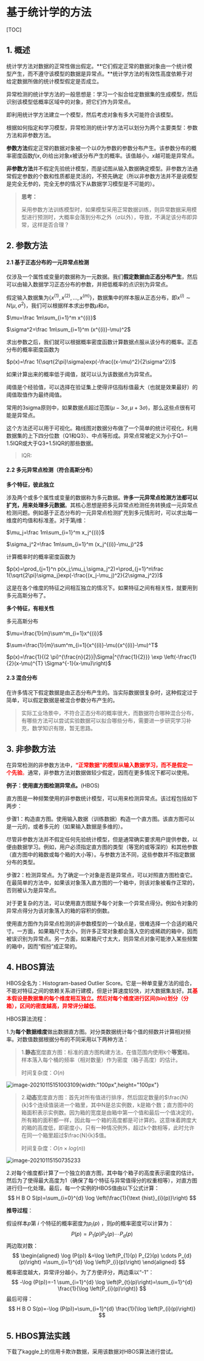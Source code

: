 # 基于统计学的方法

[TOC]

## 1. 概述



统计学方法对数据的正常性做出假定。**它们假定正常的数据对象由一个统计模型产生，而不遵守该模型的数据是异常点。**统计学方法的有效性高度依赖于对给定数据所做的统计模型假定是否成立。

异常检测的统计学方法的一般思想是：学习一个拟合给定数据集的生成模型，然后识别该模型低概率区域中的对象，把它们作为异常点。

即利用统计学方法建立一个模型，然后考虑对象有多大可能符合该模型。

根据如何指定和学习模型，异常检测的统计学方法可以划分为两个主要类型：参数方法和非参数方法。

**参数方法**假定正常的数据对象被一个以$\Theta$为参数的参数分布产生。该参数分布的概率密度函数$f(x,\Theta)$给出对象$x$被该分布产生的概率。该值越小，$x$越可能是异常点。

**非参数方法**并不假定先验统计模型，而是试图从输入数据确定模型。非参数方法通常假定参数的个数和性质都是灵活的，不预先确定（所以非参数方法并不是说模型是完全无参的，完全无参的情况下从数据学习模型是不可能的）。

> **思考：**
>
> 采用参数方法训练模型时，如果模型采用正常数据训练，则异常数据采用模型进行预测时，大概率会落到分布之外（$\sigma$以外），导致，不满足该分布即异常，这样是否合理？

## 2. 参数方法

#### 2.1 基于正态分布的一元异常点检测

仅涉及一个属性或变量的数据称为一元数据。我们**假定数据由正态分布产生**，然后可以由输入数据学习正态分布的参数，并把低概率的点识别为异常点。

假定输入数据集为$\{x^{(1)}, x^{(2)}, ..., x^{(m)}\}$，数据集中的样本服从正态分布，即$x^{(i)}\sim N(\mu, \sigma^2)$，我们可以根据样本求出参数$\mu$和$\sigma$。

$\mu=\frac 1m\sum_{i=1}^m x^{(i)}$

$\sigma^2=\frac 1m\sum_{i=1}^m (x^{(i)}-\mu)^2$

求出参数之后，我们就可以根据概率密度函数计算数据点服从该分布的概率。正态分布的概率密度函数为

$p(x)=\frac 1{\sqrt{2\pi}\sigma}exp(-\frac{(x-\mu)^2}{2\sigma^2})$

如果计算出来的概率低于阈值，就可以认为该数据点为异常点。

阈值是个经验值，可以选择在验证集上使得评估指标值最大（也就是效果最好）的阈值取值作为最终阈值。

常用的3sigma原则中，如果数据点超过范围$(\mu-3\sigma, \mu+3\sigma)$，那么这些点很有可能是异常点。

这个方法还可以用于可视化。箱线图对数据分布做了一个简单的统计可视化，利用数据集的上下四分位数（Q1和Q3）、中点等形成。异常点常被定义为小于Q1－1.5IQR或大于Q3+1.5IQR的那些数据。

> IQR:
>
> 

#### 2.2 多元异常点检测（符合高斯分布）



**多个特征，彼此独立**

涉及两个或多个属性或变量的数据称为多元数据。**许多一元异常点检测方法都可以扩充，用来处理多元数据**。其核心思想是把多元异常点检测任务转换成一元异常点检测问题。例如基于正态分布的一元异常点检测扩充到多元情形时，可以求出每一维度的均值和标准差。对于第$j$维：

$\mu_j=\frac 1m\sum_{i=1}^m x_j^{(i)}$

$\sigma_j^2=\frac 1m\sum_{i=1}^m (x_j^{(i)}-\mu_j)^2$

计算概率时的概率密度函数为

$p(x)=\prod_{j=1}^n p(x_j;\mu_j,\sigma_j^2)=\prod_{j=1}^n\frac 1{\sqrt{2\pi}\sigma_j}exp(-\frac{(x_j-\mu_j)^2}{2\sigma_j^2})$

这是在各个维度的特征之间相互独立的情况下。如果特征之间有相关性，就要用到多元高斯分布了。



**多个特征，有相关性**

多元高斯分布

$\mu=\frac{1}{m}\sum^m_{i=1}x^{(i)}$

$\sum=\frac{1}{m}\sum^m_{i=1}(x^{(i)}-\mu)(x^{(i)}-\mu)^T$

$p(x)=\frac{1}{(2 \pi)^{\frac{n}{2}}|\Sigma|^{\frac{1}{2}}} \exp \left(-\frac{1}{2}(x-\mu)^{T} \Sigma^{-1}(x-\mu)\right)$



#### 2.3 混合分布

在许多情况下假定数据是由正态分布产生的。当实际数据很复杂时，这种假定过于简单，可以假定数据是被混合参数分布产生的。

> 实际工业场景中，不符合正态分布的概率很大，而数据符合哪种混合分布，有哪些方法可以尝试实验数据可以拟合哪些分布，需要进一步研究学习补充，数学知识有限，暂无思路。



## 3. 非参数方法

在异常检测的非参数方法中，<font color="red">**“正常数据”的模型从输入数据学习，而不是假定一个先验**。</font>通常，非参数方法对数据做较少假定，因而在更多情况下都可以使用。

**例子：使用直方图检测异常点。**(HBOS)

直方图是一种频繁使用的非参数统计模型，可以用来检测异常点。该过程包括如下两步：

步骤1：构造直方图。使用输入数据（训练数据）构造一个直方图。该直方图可以是一元的，或者多元的（如果输入数据是多维的）。

尽管非参数方法并不假定任何先验统计模型，但是通常确实要求用户提供参数，以便由数据学习。例如，用户必须指定直方图的类型（等宽的或等深的）和其他参数（直方图中的箱数或每个箱的大小等）。与参数方法不同，这些参数并不指定数据分布的类型。

步骤2：检测异常点。为了确定一个对象是否是异常点，可以对照直方图检查它。在最简单的方法中，如果该对象落入直方图的一个箱中，则该对象被看作正常的，否则被认为是异常点。

对于更复杂的方法，可以使用直方图赋予每个对象一个异常点得分。例如令对象的异常点得分为该对象落入的箱的容积的倒数。

使用直方图作为异常点检测的非参数模型的一个缺点是，很难选择一个合适的箱尺寸。一方面，如果箱尺寸太小，则许多正常对象都会落入空的或稀疏的箱中，因而被误识别为异常点。另一方面，如果箱尺寸太大，则异常点对象可能渗入某些频繁的箱中，因而“假扮”成正常的。

## 4. HBOS算法

HBOS全名为：Histogram-based Outlier Score。它是一种单变量方法的组合，不能对特征之间的依赖关系进行建模，但是计算速度较快，对大数据集友好。其<font color="red">**基本假设是数据集的每个维度相互独立。然后对每个维度进行区间(bin)划分（分箱），区间的密度越高，异常评分越低**。</font>

HBOS算法流程：

1.为**每个数据维度**做出数据直方图。对分类数据统计每个值的频数并计算相对频率。对数值数据根据分布的不同采用以下两种方法：

> 1.**静态**宽度直方图：标准的直方图构建方法，在值范围内使用k个**等宽**箱。样本落入每个桶的频率（相对数量）作为密度（箱子高度）的估计。
>
> 时间复杂度：$O(n)$

![image-20210115151003109](https://i.loli.net/2021/01/15/9BbHdKhYV2W4CkR.png){width:"100px",height="100px"}



> 2.**动态**宽度直方图：首先对所有值进行排序，然后固定数量的$\frac{N}{k}$个连续值装进一个箱里，其中N是总实例数，k是箱个数；直方图中的箱面积表示实例数。因为箱的宽度是由箱中第一个值和最后一个值决定的，所有箱的面积都一样，因此每一个箱的高度都是可计算的。这意味着跨度大的箱的高度低，即密度小，只有一种情况例外，超过k个数相等，此时允许在同一个箱里超过$\frac{N}{k}$值。
>
> 时间复杂度：$O(n\times log(n))$

![image-20210115150735233](https://i.loli.net/2021/01/15/3PItGDwAdNkgCfv.png)

2.对每个维度都计算了一个独立的直方图，其中每个箱子的高度表示密度的估计。然后为了使得最大高度为1（确保了每个特征与异常值得分的权重相等），对直方图进行归一化处理。最后，每一个实例的HBOS值由以下公式计算：
$$
H B O S(p)=\sum_{i=0}^{d} \log \left(\frac{1}{\text {hist}_{i}(p)}\right)
$$

**推导过程**：

假设样本*p*第 *i* 个特征的概率密度为$p_i(p)$ ，则*p*的概率密度可以计算为：
$$
P(p)=P_{1}(p) P_{2}(p) \cdots P_{d}(p)
$$
两边取对数：
$$
\begin{aligned}
\log (P(p)) &=\log \left(P_{1}(p) P_{2}(p) \cdots P_{d}(p)\right) =\sum_{i=1}^{d} \log \left(P_{i}(p)\right)
\end{aligned}
$$
概率密度越大，异常评分越小，为了方便评分，两边乘以“-1”：
$$
-\log (P(p))=-1 \sum_{i=1}^{d} \log \left(P_{t}(p)\right)=\sum_{i=1}^{d} \frac{1}{\log \left(P_{i}(p)\right)}
$$
最后可得：
$$
H B O S(p)=-\log (P(p))=\sum_{i=1}^{d} \frac{1}{\log \left(P_{i}(p)\right)}
$$



## 5. HBOS算法实践

下载了kaggle上的信用卡欺诈数据，采用该数据对HBOS算法进行尝试。

